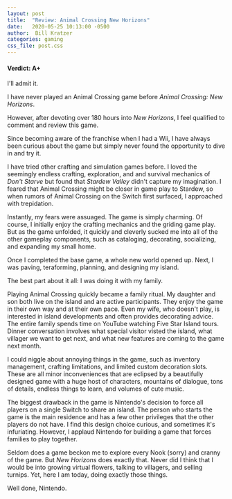 ```yaml
---
layout: post
title:  "Review: Animal Crossing New Horizons"
date:   2020-05-25 10:13:00 -0500
author:  Bill Kratzer
categories: gaming
css_file: post.css
---
```


#### Verdict: A+

I'll admit it.   

I have never played an Animal Crossing game before *Animal Crossing: New Horizons*.

However, after devoting over 180 hours into *New Horizons*, I feel qualified to comment and review 
this game.

Since becoming aware of the franchise when I had a Wii, I have always been curious about the 
game but simply never found the opportunity to dive in and try it.

I have tried other crafting and simulation games before.  I loved the seemingly endless crafting, exploration, and 
and survival mechanics of *Don't Starve* but found that *Stardew Valley* 
didn't capture my imagination.   I feared that Animal Crossing might be closer in game play to Stardew, 
so when rumors of Animal Crossing on the Switch first surfaced, I approached with trepidation.  

Instantly, my fears were assuaged.  The game is simply charming.  Of course, I initially enjoy the crafting
mechanics and the griding game play.   But as the game unfolded, it quickly and cleverly sucked me
into all of the other gameplay components, such as cataloging, decorating, socializing, and expanding
my small home.

Once I completed the base game, a whole new world opened up.  Next, I was paving, teraforming, planning,
and designing my island. 

The best part about it all:  I was doing it with my family.   

Playing Animal Crossing quickly became a family ritual.  My daughter and son both live on the island 
and are active participants.  They enjoy the game in their own way and at their own pace.  Even my wife, 
who doesn't play, is interested in island developments and often provides decorating advice.   The
entire family spends time on YouTube watching Five Star Island tours.  Dinner conversation involves
what special visitor visted the island, what villager we want to get next, and what new features are 
coming to the game next month. 

I could niggle about annoying things in the game, such as inventory management, crafting 
limitations, and limited custom decoration slots.   These are all minor inconveniences that are
eclipsed by a beautifully designed game with a huge host of characters, mountains of dialogue, 
tons of details, endless things to learn, and volumes of cute music.

The biggest drawback in the game is Nintendo's decision to force all players on a single Switch
to share an island. The person who starts the game is the main residence and has a few other privileges 
that the other players do not have.   I find this design choice curious, and sometimes it's 
infuriating.  However, I applaud Nintendo for building a game that forces families to play together.

Seldom does a game beckon me to explore every Nook (sorry) and cranny of the game.   But *New Horizons*
does exactly that.  Never did I think that I would be into growing virtual flowers, talking to 
villagers, and selling turnips.  Yet, here I am today, doing exactly those things.

Well done, Nintendo.

